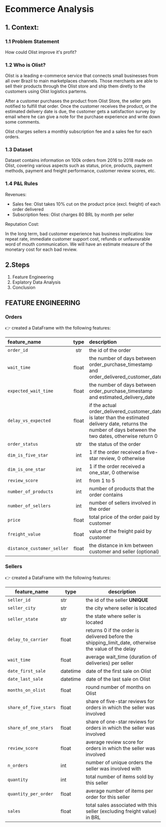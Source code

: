 # Ecommerce Analysis

##  1. Context:

### 1.1 Problem Statement

How could Olist improve it's profit? 

### 1.2 Who is Olist?
Olist is a leading e-commerce service that connects small businesses from all over Brazil to main marketplaces channels. Those merchants are able to sell their products through the Olist store and ship them diretly to the customers using Olist logistics parterns. 

After a customer purchases the product from Olist Store, the seller gets notified to fulfill that order. Once the customer receives the product, or the estimated delivery date is due, the customer gets a satisfaction survey by email where he can give a note for the purchase experience and write down some comments.

Olist charges sellers a monthly subscription fee and a sales fee for each orders. 


### 1.3 Dataset

Dataset contains information on 100k orders from 2016 to 2018 made on Olist, covering various aspects such as status, price, products, payment methods, payment and freight performance, customer review scores, etc. 

### 1.4 P&L Rules

Revenues:
- Sales fee: Olist takes 10% cut on the product price (excl. freight) of each order delivered
- Subscription fees: Olist charges 80 BRL by month per seller

Reputation Cost: 

In the long term, bad customer experience has business implicatins: low repeat rate, immediate customer support cost, refunds or unfavourable word of mouth communication. We will have an estimate measure of the monetary cost for each bad review. 

## 2.Steps
1. Feature Engineering
2. Explatory Data Analysis
3. Conclusion

## FEATURE ENGINEERING

### Orders

👉 created a DataFrame with the following features:

| feature_name              | type  | description                                                                 |
|:--------------------------|:-----:|:----------------------------------------------------------------------------|
| `order_id`                | str   | the id of the order                                                         |
| `wait_time`               | float | the number of days between order_purchase_timestamp and order_delivered_customer_date |
| `expected_wait_time`      | float | the number of days between order_purchase_timestamp and estimated_delivery_date |
| `delay_vs_expected`       | float | if the actual order_delivered_customer_date is later than the estimated delivery date, returns the number of days between the two dates, otherwise return 0 |
| `order_status`            | str   | the status of the order                                                     |
| `dim_is_five_star`        | int   | 1 if the order received a five-star review, 0 otherwise                     |
| `dim_is_one_star`         | int   | 1 if the order received a one_star, 0 otherwise                             |
| `review_score`            | int   | from 1 to 5                                                                 |
| `number_of_products`      | int   | number of products that the order contains                                  |
| `number_of_sellers`       | int   | number of sellers involved in the order                                     |
| `price`                   | float | total price of the order paid by customer                                   |
| `freight_value`           | float | value of the freight paid by customer                                       |
| `distance_customer_seller`| float | the distance in km between customer and seller (optional)                   |

### Sellers

👉 created a DataFrame with the following features:

| feature_name          | type   | description                                                              |
|-----------------------|--------|--------------------------------------------------------------------------|
| `seller_id`           | str    | the id of the seller **UNIQUE**                                           |
| `seller_city`         | str    | the city where seller is located                                          |
| `seller_state`        | str    | the state where seller is located                                         |
| `delay_to_carrier`    | float  | returns 0 if the order is delivered before the shipping_limit_date, otherwise the value of the delay |
| `wait_time`           | float  | average wait_time (duration of deliveries) per seller                     |
| `date_first_sale`     | datetime | date of the first sale on Olist                                         |
| `date_last_sale`      | datetime | date of the last sale on Olist                                          |
| `months_on_olist`     | float  | round number of months on Olist                                           |
| `share_of_five_stars` | float  | share of five-star reviews for orders in which the seller was involved     |
| `share_of_one_stars`  | float  | share of one-star reviews for orders in which the seller was involved      |
| `review_score`        | float  | average review score for orders in which the seller was involved           |
| `n_orders`            | int    | number of unique orders the seller was involved with                      |
| `quantity`            | int    | total number of items sold by this seller                                 |
| `quantity_per_order`  | float  | average number of items per order for this seller                         |
| `sales`               | float  | total sales associated with this seller (excluding freight value) in BRL   |
